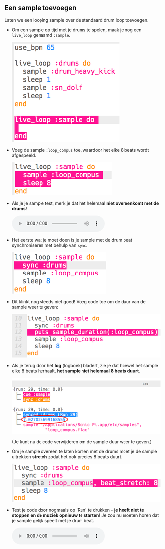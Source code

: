 ## Een sample toevoegen

Laten we een looping sample over de standaard drum loop toevoegen.

+ Om een ​​sample op tijd met je drums te spelen, maak je nog een `live_loop` genaamd `:sample`.
    
    ![screenshot](images/dj-sample-loop.png)

+ Voeg de sample `:loop_compus` toe, waardoor het elke 8 beats wordt afgespeeld.
    
    ![screenshot](images/dj-sample-bug.png)

+ Als je je sample test, merk je dat het helemaal **niet overeenkomt met de drums**!
    
    <div id="audio-preview" class="pdf-hidden">
      <audio controls preload> <source src="resources/beat-bug.mp3" type="audio/mpeg"> Je browser ondersteunt het element <code>audio</code> niet. </audio>
    </div>
+ Het eerste wat je moet doen is je sample met de drum beat synchroniseren met behulp van `sync`.
    
    ![screenshot](images/dj-sample-sync.png)

+ Dit klinkt nog steeds niet goed! Voeg code toe om de duur van de sample weer te geven:
    
    ![screenshot](images/dj-sample-duration.png)

+ Als je terug door het **log** (logboek) bladert, zie je dat hoewel het sample elke 8 beats herhaalt, **het sample niet helemaal 8 beats duurt**.
    
    ![screenshot](images/dj-sample-log.png)
    
    (Je kunt nu de code verwijderen om de sample duur weer te geven.)

+ Om je sample overeen te laten komen met de drums moet je de sample uitrekken **stretch** zodat het ook precies 8 beats duurt.
    
    ![screenshot](images/dj-sample-stretch.png)

+ Test je code door nogmaals op 'Run' te drukken - **je hoeft niet te stoppen en de muziek opnieuw te starten**! Je zou nu moeten horen dat je sample gelijk speelt met je drum beat.
    
    <div id="audio-preview" class="pdf-hidden">
      <audio controls preload> <source src="resources/beat-fixed.mp3" type="audio/mpeg"> Je browser ondersteunt het element <code>audio</code> niet. </audio>
    </div>